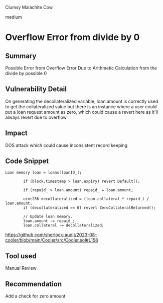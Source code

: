 Clumsy Malachite Cow

medium

# Overflow Error from divide by 0
## Summary
Possible Error from Overflow Error Due to Arithmetic  Calculation from the divide by possible 0
## Vulnerability Detail

On generating the decollateralized variable, loan.amount is correctly used to get the collateralized value but there is an instance where a user could put a loan request amount as zero, which could cause a revert here as it'll always revert due to overflow

## Impact
DOS attack which could cause inconsistent record keeping
## Code Snippet

```solidity
Loan memory loan = loans[loanID_];

        if (block.timestamp > loan.expiry) revert Default();

        if (repaid_ > loan.amount) repaid_ = loan.amount;

        uint256 decollateralized = (loan.collateral * repaid_) / loan.amount;
        if (decollateralized == 0) revert ZeroCollateralReturned();

        // Update loan memory.
        loan.amount -= repaid_;
        loan.collateral -= decollateralized;
```

https://github.com/sherlock-audit/2023-08-cooler/blob/main/Cooler/src/Cooler.sol#L158

## Tool used

Manual Review

## Recommendation

Add a check for zero amount